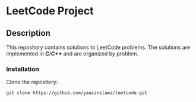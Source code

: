 # LeetCode Project

## Description

This repository contains solutions to LeetCode problems. The solutions are implemented in ***C***/***C++*** and are organized by problem.



### Installation

 Clone the repository:

   ```bash
   git clone https://github.com/yaasinslami/leetcode.git
   ```
